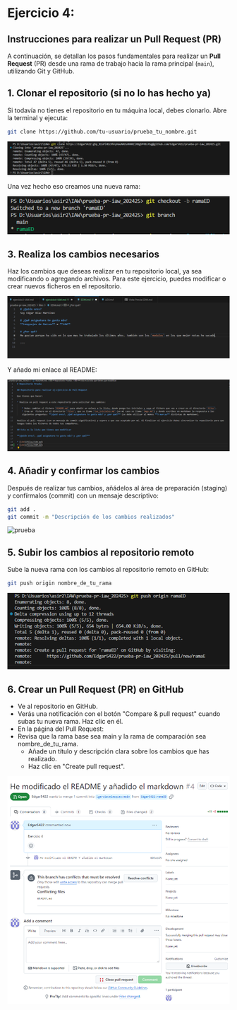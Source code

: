 # Ejercicio 4:

## Instrucciones para realizar un Pull Request (PR)

A continuación, se detallan los pasos fundamentales para realizar un **Pull Request** (PR) desde una rama de trabajo hacia la rama principal (`main`), utilizando Git y GitHub.

## 1. Clonar el repositorio (si no lo has hecho ya)

Si todavía no tienes el repositorio en tu máquina local, debes clonarlo. Abre la terminal y ejecuta:

```bash
git clone https://github.com/tu-usuario/prueba_tu_nombre.git
```
![prueba](images/git-clone.PNG)

Una vez hecho eso creamos una nueva rama:

![prueba](images/crearrama.PNG)

## 3. Realiza los cambios necesarios

Haz los cambios que deseas realizar en tu repositorio local, ya sea modificando o agregando archivos. Para este ejercicio, puedes modificar o crear nuevos ficheros en el repositorio.

![prueba](images/file.PNG)

Y añado mi enlace al README:

![prueba](images/enlaceREADME.PNG)

## 4. Añadir y confirmar los cambios

Después de realizar tus cambios, añádelos al área de preparación (staging) y confírmalos (commit) con un mensaje descriptivo:

```bash
git add .
git commit -m "Descripción de los cambios realizados"
```

![prueba](images/añadoyenviocambios.PNG)

## 5. Subir los cambios al repositorio remoto

Sube la nueva rama con los cambios al repositorio remoto en GitHub:

```bash
git push origin nombre_de_tu_rama
```
![prueba](images/enviarconramaed.PNG)

## 6. Crear un Pull Request (PR) en GitHub

- Ve al repositorio en GitHub.
- Verás una notificación con el botón "Compare & pull request" cuando subas tu nueva rama. Haz clic en él.
- En la página del Pull Request:
- Revisa que la rama base sea main y la rama de comparación sea nombre_de_tu_rama.
    - Añade un título y descripción clara sobre los cambios que has realizado.
    - Haz clic en "Create pull request".

![prueba](images/pull%20rquest.PNG)